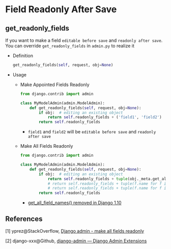 # Field Readonly After Save

## get_readonly_fields

If you want to make a field ``editable before save`` and ``readonly after save``. You can override ``get_readonly_fields`` in ``admin.py`` to realize it

* Definition

  ```python
  get_readonly_fields(self, request, obj=None)
  ```

* Usage
  * Make Appointed Fields Readonly
    ```python
    from django.contrib import admin

    class MyModelAdmin(admin.ModelAdmin):
        def get_readonly_fields(self, request, obj=None):
            if obj:  # editing an existing object
                return self.readonly_fields + ('field1', 'field2')
            return self.readonly_fields
    ```

    * ``field1`` and ``field2`` will be  ``editable before save`` and ``readonly after save``

  * Make All Fields Readonly

    ```python
    from django.contrib import admin

    class MyModelAdmin(admin.ModelAdmin):
        def get_readonly_fields(self, request, obj=None):
            if obj:  # editing an existing object
                return self.readonly_fields + tuple(obj._meta.get_all_field_names())
                # return self.readonly_fields + tuple(f.name for f in self.model._meta.fields)
                # return self.readonly_fields + tuple(f.name for f in obj._meta.fields)
            return self.readonly_fields
    ```
    * [get_all_field_names() removed in Django 1.10](https://docs.djangoproject.com/en/1.10/releases/1.10/#features-removed-in-1-10)

## References

[1] yprez@StackOverflow, [Django admin - make all fields readonly](https://stackoverflow.com/questions/13817525/django-admin-make-all-fields-readonly)

[2] django-xxx@Github, [django-admin — Django Admin Extensions](https://github.com/django-xxx/django-admin)
​
